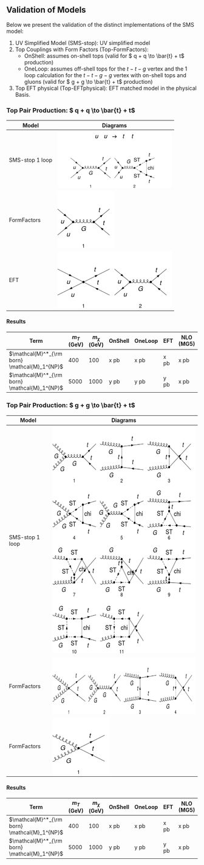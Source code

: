 ## Validation of Models


Below we present the validation of the distinct implementations of the SMS model:

 1. UV Simplified Model (SMS-stop): UV simplified model
 1. Top Couplings with Form Factors (Top-FormFactors):
    - OnShell: assumes on-shell tops (valid for $ q + q \to \bar{t} + t$ production)
    - OneLoop: assumes off-shell tops for the $t-t-g$ vertex and the 1 loop calculation for the $t-t-g-g$ vertex with on-shell tops and gluons (valid for $ g + g \to \bar{t} + t$ production)
  1. Top EFT physical (Top-EFTphysical): EFT matched model in the physical Basis.


### Top Pair Production: $ q + q \to \bar{t} + t$


| Model     | Diagrams  |
|-----------|-----------|
| SMS-stop 1 loop | <img src="../mathematicaNBs/matching/SMS-stop-uutt-loop.png" width="300" height="150"> |
| FormFactors | <img src="../mathematicaNBs/matching/Top-FormFactors-uutt-loop.png" width="150" height="150"> |
| EFT | <img src="../mathematicaNBs/matching/Top-EFTphysical_simple-uutt-loop.png" width="300" height="150"> |

#### Results

  | Term        | $m_{T}$ (GeV) | $m_{\chi}$ (GeV) | OnShell | OneLoop |   EFT  | NLO (MG5) |
  | ----------- | ------------- | ---------------- | ------- | ------- | ------ | --------- |
  |$\mathcal{M}^*_{\rm born} \mathcal{M}_1^{NP}$ |      400      |         100      |   x pb  |   x pb  |   x pb | x pb |
  |$\mathcal{M}^*_{\rm born} \mathcal{M}_1^{NP}$ |     5000      |         1000     |   y pb  |   y pb  |   y pb | x pb |
  



### Top Pair Production: $ g + g \to \bar{t} + t$


| Model     | Diagrams  |
|-----------|-----------|
| SMS-stop 1 loop | <img src="../mathematicaNBs/matching/SMS-stop-ggtt-loop.png" width="450" height="600"> |
| FormFactors | <img src="../mathematicaNBs/matching/Top-FormFactors-ggtt-loop.png" width="600" height="150"> |
| FormFactors | <img src="../mathematicaNBs/matching/Top-EFTphysical_simple-ggtt-loop.png" height="150"> |

#### Results

  | Term        | $m_{T}$ (GeV) | $m_{\chi}$ (GeV) | OnShell | OneLoop |   EFT  | NLO (MG5) |
  | ----------- | ------------- | ---------------- | ------- | ------- | ------ | --------- |
  |$\mathcal{M}^*_{\rm born} \mathcal{M}_1^{NP}$ |      400      |         100      |   x pb  |   x pb  |   x pb | x pb |
  |$\mathcal{M}^*_{\rm born} \mathcal{M}_1^{NP}$ |     5000      |         1000     |   y pb  |   y pb  |   y pb | x pb |
  


